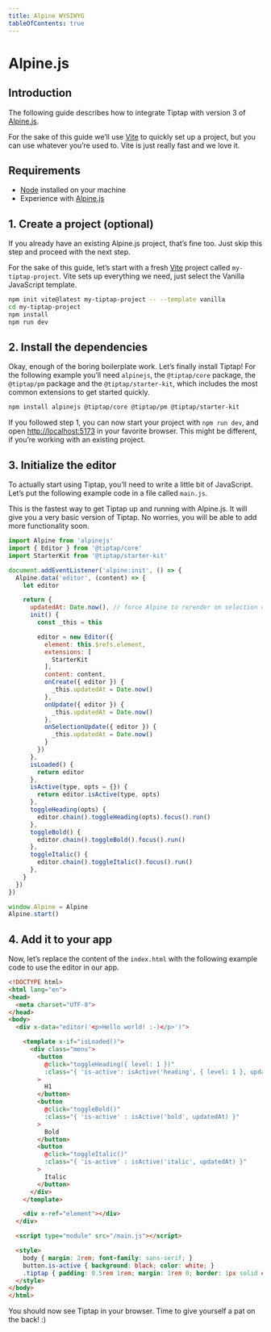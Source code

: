 ```yaml
---
title: Alpine WYSIWYG
tableOfContents: true
---
```


# Alpine.js

## Introduction
The following guide describes how to integrate Tiptap with version 3 of [Alpine.js](https://github.com/alpinejs/alpine).

For the sake of this guide we’ll use [Vite](https://vitejs.dev/) to quickly set up a project, but you can use whatever you’re used to. Vite is just really fast and we love it.

## Requirements
* [Node](https://nodejs.org/en/download/) installed on your machine
* Experience with [Alpine.js](https://github.com/alpinejs/alpine)

## 1. Create a project (optional)
If you already have an existing Alpine.js project, that’s fine too. Just skip this step and proceed with the next step.

For the sake of this guide, let’s start with a fresh [Vite](https://vitejs.dev/) project called `my-tiptap-project`. Vite sets up everything we need, just select the Vanilla JavaScript template.

```bash
npm init vite@latest my-tiptap-project -- --template vanilla
cd my-tiptap-project
npm install
npm run dev
```

## 2. Install the dependencies

Okay, enough of the boring boilerplate work. Let’s finally install Tiptap! For the following example you’ll need `alpinejs`, the `@tiptap/core` package, the `@tiptap/pm` package and the `@tiptap/starter-kit`, which includes the most common extensions to get started quickly.

```bash
npm install alpinejs @tiptap/core @tiptap/pm @tiptap/starter-kit
```

If you followed step 1, you can now start your project with `npm run dev`, and open [http://localhost:5173](http://localhost:5173) in your favorite browser. This might be different, if you’re working with an existing project.

## 3. Initialize the editor
To actually start using Tiptap, you’ll need to write a little bit of JavaScript. Let’s put the following example code in a file called `main.js`.

This is the fastest way to get Tiptap up and running with Alpine.js. It will give you a very basic version of Tiptap. No worries, you will be able to add more functionality soon.

```js
import Alpine from 'alpinejs'
import { Editor } from '@tiptap/core'
import StarterKit from '@tiptap/starter-kit'

document.addEventListener('alpine:init', () => {
  Alpine.data('editor', (content) => {
    let editor

    return {
      updatedAt: Date.now(), // force Alpine to rerender on selection change
      init() {
        const _this = this

        editor = new Editor({
          element: this.$refs.element,
          extensions: [
            StarterKit
          ],
          content: content,
          onCreate({ editor }) {
            _this.updatedAt = Date.now()
          },
          onUpdate({ editor }) {
            _this.updatedAt = Date.now()
          },
          onSelectionUpdate({ editor }) {
            _this.updatedAt = Date.now()
          }
        })
      },
      isLoaded() {
        return editor
      },
      isActive(type, opts = {}) {
        return editor.isActive(type, opts)
      },
      toggleHeading(opts) {
        editor.chain().toggleHeading(opts).focus().run()
      },
      toggleBold() {
        editor.chain().toggleBold().focus().run()
      },
      toggleItalic() {
        editor.chain().toggleItalic().focus().run()
      },
    }
  })
})

window.Alpine = Alpine
Alpine.start()
```

## 4. Add it to your app
Now, let’s replace the content of the `index.html` with the following example code to use the editor in our app.

```html
<!DOCTYPE html>
<html lang="en">
<head>
  <meta charset="UTF-8">
</head>
<body>
  <div x-data="editor('<p>Hello world! :-)</p>')">

    <template x-if="isLoaded()">
      <div class="menu">
        <button
          @click="toggleHeading({ level: 1 })"
          :class="{ 'is-active': isActive('heading', { level: 1 }, updatedAt) }"
        >
          H1
        </button>
        <button
          @click="toggleBold()"
          :class="{ 'is-active' : isActive('bold', updatedAt) }"
        >
          Bold
        </button>
        <button
          @click="toggleItalic()"
          :class="{ 'is-active' : isActive('italic', updatedAt) }"
        >
          Italic
        </button>
      </div>
    </template>

    <div x-ref="element"></div>
  </div>

  <script type="module" src="/main.js"></script>

  <style>
    body { margin: 2rem; font-family: sans-serif; }
    button.is-active { background: black; color: white; }
    .tiptap { padding: 0.5rem 1rem; margin: 1rem 0; border: 1px solid #ccc; }
  </style>
</body>
</html>
```

You should now see Tiptap in your browser. Time to give yourself a pat on the back! :)
